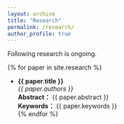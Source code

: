 ```yaml
---
layout: archive
title: "Research"
permalink: /research/
author_profile: true
---
```


Following research is ongoing.

{% for paper in site.research %}
- **{{ paper.title }}**  
  _{{ paper.authors }}_  
  **Abstract：** {{ paper.abstract }}  
  **Keywords：** {{ paper.keywords }}  
{% endfor %}
